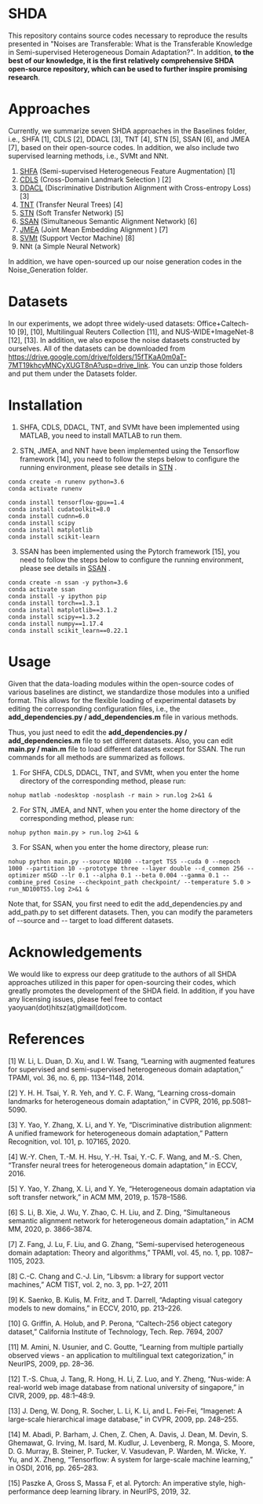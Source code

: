# SHDA

This repository contains source codes necessary to reproduce the results presented in "Noises are Transferable: What is the Transferable Knowledge in Semi-supervised Heterogeneous Domain Adaptation?". In addition, **to the best of our knowledge, it is the first relatively comprehensive SHDA open-source repository, which can be used to further inspire promising research**. 

# Approaches

Currently, we summarize seven SHDA approaches in the Baselines folder, i.e., SHFA [1], CDLS [2], DDACL [3], TNT [4], STN [5], SSAN [6], and JMEA [7], based on their open-source codes. In addition, we also include two supervised learning methods, i.e., SVMt and NNt.

1. [SHFA](https://github.com/wenli-vision/SHFA_release) (Semi-supervised Heterogeneous Feature Augmentation) [1]
2. [CDLS](https://github.com/yaohungt/CrossDomainLandmarksSelectionCDLS/tree/master) (Cross-Domain Landmark Selection ) [2]
3. [DDACL](https://github.com/yyyaoyuan/DDA) (Discriminative Distribution Alignment with Cross-entropy Loss) [3]
4. [TNT](https://github.com/wyharveychen/TransferNeuralTrees) (Transfer Neural Trees) [4]
5. [STN](https://github.com/yyyaoyuan/STN) (Soft Transfer Network) [5]
6. [SSAN](https://github.com/BIT-DA/SSAN) (Simultaneous Semantic Alignment Network) [6]
7. [JMEA](https://github.com/fang-zhen/Semi-supervised-Heterogeneous-Domain-Adaptation) (Joint Mean Embedding Alignment ) [7]
8. [SVMt](https://www.csie.ntu.edu.tw/~cjlin/libsvm/) (Support Vector Machine) [8]
9. NNt (a Simple Neural Network)

In addition, we have open-sourced up our noise generation codes in the Noise_Generation folder.

# Datasets

In our experiments, we adopt three widely-used datasets: Office+Caltech-10 [9], [10], Multilingual Reuters Collection [11], and NUS-WIDE+ImageNet-8 [12], [13]. In addition, we also expose the noise datasets constructed by ourselves.
All of the datasets can be downloaded from https://drive.google.com/drive/folders/15fTKaA0m0aT-7MT19khcyMNCyXUGT8nA?usp=drive_link. You can unzip those folders and put them under the Datasets folder.


# Installation

1. SHFA, CDLS, DDACL, TNT, and SVMt have been implemented using MATLAB, you need to install MATLAB to run them. 

2. STN, JMEA, and NNT have been implemented using the Tensorflow framework [14], you need to follow the steps below to configure the running environment, please see details in [STN](https://github.com/yyyaoyuan/STN) .

```
conda create -n runenv python=3.6
conda activate runenv

conda install tensorflow-gpu==1.4
conda install cudatoolkit=8.0
conda install cudnn=6.0
conda install scipy
conda install matplotlib
conda install scikit-learn
```

3. SSAN has been implemented using the Pytorch framework [15], you need to follow the steps below to configure the running environment, please see details in [SSAN](https://github.com/BITDA/SSAN) .

```
conda create -n ssan -y python=3.6
conda activate ssan
conda install -y ipython pip
conda install torch==1.3.1
conda install matplotlib==3.1.2
conda install scipy==1.3.2
conda install numpy==1.17.4
conda install scikit_learn==0.22.1
```

 
# Usage

Given that the data-loading modules within the open-source codes of various baselines are distinct, we standardize those modules into a unified format. This allows for the flexible loading of experimental datasets by editing the corresponding configuration files, i.e., the **add_dependencies.py / add_dependencies.m** file in various methods.

Thus, you just need to edit the **add_dependencies.py / add_dependencies.m** file to set different datasets. Also, you can edit **main.py / main.m** file to load different datasets except for SSAN. The run commands for all methods are summarized as follows.

1. For SHFA, CDLS, DDACL, TNT, and SVMt, when you enter the home directory of the corresponding method, please run:
```
nohup matlab -nodesktop -nosplash -r main > run.log 2>&1 &
```

2. For STN, JMEA, and NNT, when you enter the home directory of the corresponding method, please run:
```
nohup python main.py > run.log 2>&1 &
```

3. For SSAN, when you enter the home directory, please run:
```
nohup python main.py --source ND100 --target TS5 --cuda 0 --nepoch 1000 --partition 10 --prototype three --layer double --d_common 256 --optimizer mSGD --lr 0.1 --alpha 0.1 --beta 0.004 --gamma 0.1 --combine_pred Cosine --checkpoint_path checkpoint/ --temperature 5.0 > run_ND100TS5.log 2>&1 &
```
Note that, for SSAN, you first need to edit the add_dependencies.py and add_path.py to set different datasets. Then, you can modify the parameters of --source and -- target to load different datasets. 

# Acknowledgements

We would like to express our deep gratitude to the authors of all SHDA approaches utilized in this paper for open-sourcing their codes, which greatly promotes the development of the SHDA field. In addition, if you have any licensing issues, please feel free to contact yaoyuan(dot)hitsz(at)gmail(dot)com.

# References

[1] W. Li, L. Duan, D. Xu, and I. W. Tsang, “Learning with augmented features for supervised and semi-supervised heterogeneous domain adaptation,” TPAMI, vol. 36, no. 6, pp. 1134–1148, 2014.

[2] Y. H. H. Tsai, Y. R. Yeh, and Y. C. F. Wang, “Learning cross-domain landmarks for heterogeneous domain adaptation,” in CVPR, 2016, pp.5081–5090.

[3] Y. Yao, Y. Zhang, X. Li, and Y. Ye, “Discriminative distribution alignment: A unified framework for heterogeneous domain adaptation,” Pattern Recognition, vol. 101, p. 107165, 2020.

[4] W.-Y. Chen, T.-M. H. Hsu, Y.-H. Tsai, Y.-C. F. Wang, and M.-S. Chen, “Transfer neural trees for heterogeneous domain adaptation,” in ECCV, 2016.

[5] Y. Yao, Y. Zhang, X. Li, and Y. Ye, “Heterogeneous domain adaptation via soft transfer network,” in ACM MM, 2019, p. 1578–1586.

[6] S. Li, B. Xie, J. Wu, Y. Zhao, C. H. Liu, and Z. Ding, “Simultaneous semantic alignment network for heterogeneous domain adaptation,” in ACM MM, 2020, p. 3866–3874.

[7] Z. Fang, J. Lu, F. Liu, and G. Zhang, “Semi-supervised heterogeneous domain adaptation: Theory and algorithms,” TPAMI, vol. 45, no. 1, pp. 1087–1105, 2023.

[8] C.-C. Chang and C.-J. Lin, “Libsvm: a library for support vector machines,” ACM TIST, vol. 2, no. 3, pp. 1–27, 2011

[9] K. Saenko, B. Kulis, M. Fritz, and T. Darrell, “Adapting visual category models to new domains,” in ECCV, 2010, pp. 213–226.

[10] G. Griffin, A. Holub, and P. Perona, “Caltech-256 object category dataset,” California Institute of Technology, Tech. Rep. 7694, 2007

[11] M. Amini, N. Usunier, and C. Goutte, “Learning from multiple partially observed views - an application to multilingual text categorization,” in NeurIPS, 2009, pp. 28–36.

[12] T.-S. Chua, J. Tang, R. Hong, H. Li, Z. Luo, and Y. Zheng, “Nus-wide: A real-world web image database from national university of singapore,” in CIVR, 2009, pp. 48:1–48:9.

[13] J. Deng, W. Dong, R. Socher, L. Li, K. Li, and L. Fei-Fei, “Imagenet: A large-scale hierarchical image database,” in CVPR, 2009, pp. 248–255.

[14] M. Abadi, P. Barham, J. Chen, Z. Chen, A. Davis, J. Dean, M. Devin, S. Ghemawat, G. Irving, M. Isard, M. Kudlur, J. Levenberg, R. Monga, S. Moore, D. G. Murray, B. Steiner, P. Tucker, V. Vasudevan, P. Warden, M. Wicke, Y. Yu, and X. Zheng, “Tensorflow: A system for large-scale machine learning,” in OSDI, 2016, pp. 265–283.

[15] Paszke A, Gross S, Massa F, et al. Pytorch: An imperative style, high-performance deep learning library. in NeurIPS, 2019, 32.
